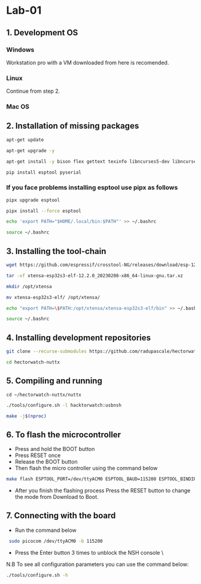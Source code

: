 # Lab-01
## 1. Development OS
### Windows 
Workstation pro with a VM downloaded from here is recomended.
### Linux 
Continue from step 2.
### Mac OS

## 2. Installation of missing packages
```bash
apt-get update
```
```bash
apt-get upgrade -y
```
```bash 
apt-get install -y bison flex gettext texinfo libncurses5-dev libncursesw5-dev gperf automake libtool pkg-config build-essential gperf genromfs libgmp-dev libmpc-dev libmpfr-dev libisl-dev binutils-dev libelf-dev libexpat-dev gcc-multilib g++-multilib picocom u-boot-tools util-linux chrony libusb-dev libusb-1.0.0-dev kconfig-frontends python3-pip
```
```bash
pip install esptool pyserial
```
### If you face problems installing esptool use pipx as follows
```bash
pipx upgrade esptool
```
```bash
pipx install --force esptool
```
```bash
echo 'export PATH="$HOME/.local/bin:$PATH"' >> ~/.bashrc
```
```bash
source ~/.bashrc
```

## 3. Installing the tool-chain
```bash
wget https://github.com/espressif/crosstool-NG/releases/download/esp-12.2.0_20230208/xtensa-esp32s3-elf-12.2.0_20230208-x86_64-linux-gnu.tar.xz
```
```bash
tar -xf xtensa-esp32s3-elf-12.2.0_20230208-x86_64-linux-gnu.tar.xz
```
```bash
mkdir /opt/xtensa
```
```bash
mv xtensa-esp32s3-elf/ /opt/xtensa/
```
```bash
echo "export PATH=\$PATH:/opt/xtensa/xtensa-esp32s3-elf/bin" >> ~/.bashrc
```
```bash
source ~/.bashrc
```

## 4. Installing development repositories
```bash
git clone --recurse-submodules https://github.com/radupascale/hectorwatch-nuttx
```
```bash
cd hectorwatch-nuttx
```
## 5. Compiling and running
```
cd ~/hectorwatch-nuttx/nuttx
```
```bash
./tools/configure.sh -l hacktorwatch:usbnsh
```
```bash
make -j$(nproc)
```
## 6. To flash the microcontroller 
- Press and hold the BOOT button
- Press RESET once
- Release the BOOT button
- Then flash the micro controller using the command below

```bash
make flash ESPTOOL_PORT=/dev/ttyACM0 ESPTOOL_BAUD=115200 ESPTOOL_BINDIR=../esp32s3-bins
```
- After you finish the flashing process Press the RESET button to change the mode from Download to Boot.

## 7. Connecting with the board
- Run the command below
```bash
 sudo picocom /dev/ttyACM0 -b 115200
```
- Press the Enter button 3 times to unblock the NSH console \\

N.B To see all configuration parameters you can use the command below:
```bash
./tools/configure.sh -h
```
